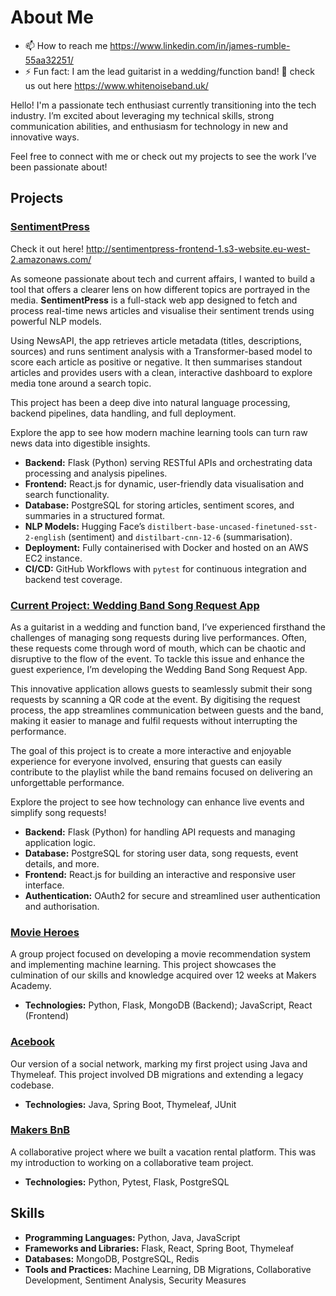 # About Me
- 📫 How to reach me https://www.linkedin.com/in/james-rumble-55aa32251/
- ⚡ Fun fact: I am the lead guitarist in a wedding/function band! 🎸 check us out here https://www.whitenoiseband.uk/

Hello! I'm a passionate tech enthusiast currently transitioning into the tech industry. I’m excited about leveraging my technical skills, strong communication abilities, and enthusiasm for technology in new and innovative ways. 

Feel free to connect with me or check out my projects to see the work I’ve been passionate about!

## Projects

### [SentimentPress](https://github.com/MrRumble/SentimentPressV2)

Check it out here! http://sentimentpress-frontend-1.s3-website.eu-west-2.amazonaws.com/

As someone passionate about tech and current affairs, I wanted to build a tool that offers a clearer lens on how different topics are portrayed in the media. **SentimentPress** is a full-stack web app designed to fetch and process real-time news articles and visualise their sentiment trends using powerful NLP models.

Using NewsAPI, the app retrieves article metadata (titles, descriptions, sources) and runs sentiment analysis with a Transformer-based model to score each article as positive or negative. It then summarises standout articles and provides users with a clean, interactive dashboard to explore media tone around a search topic.

This project has been a deep dive into natural language processing, backend pipelines, data handling, and full deployment.

Explore the app to see how modern machine learning tools can turn raw news data into digestible insights.

- **Backend:** Flask (Python) serving RESTful APIs and orchestrating data processing and analysis pipelines.
- **Frontend:** React.js for dynamic, user-friendly data visualisation and search functionality.
- **Database:** PostgreSQL for storing articles, sentiment scores, and summaries in a structured format.
- **NLP Models:** Hugging Face’s `distilbert-base-uncased-finetuned-sst-2-english` (sentiment) and `distilbart-cnn-12-6` (summarisation).
- **Deployment:** Fully containerised with Docker and hosted on an AWS EC2 instance.
- **CI/CD:** GitHub Workflows with `pytest` for continuous integration and backend test coverage.

### [Current Project: Wedding Band Song Request App](https://github.com/MrRumble/Function-Band-Request-a-Song-App)
As a guitarist in a wedding and function band, I’ve experienced firsthand the challenges of managing song requests during live performances. Often, these requests come through word of mouth, which can be chaotic and disruptive to the flow of the event. To tackle this issue and enhance the guest experience, I’m developing the Wedding Band Song Request App.

This innovative application allows guests to seamlessly submit their song requests by scanning a QR code at the event. By digitising the request process, the app streamlines communication between guests and the band, making it easier to manage and fulfil requests without interrupting the performance.

The goal of this project is to create a more interactive and enjoyable experience for everyone involved, ensuring that guests can easily contribute to the playlist while the band remains focused on delivering an unforgettable performance.

Explore the project to see how technology can enhance live events and simplify song requests!

- **Backend:** Flask (Python) for handling API requests and managing application logic.
- **Database:** PostgreSQL for storing user data, song requests, event details, and more.
- **Frontend:** React.js for building an interactive and responsive user interface.
- **Authentication:** OAuth2 for secure and streamlined user authentication and authorisation.


### [Movie Heroes](https://github.com/MrRumble/MovieHeroes)
A group project focused on developing a movie recommendation system and implementing machine learning. This project showcases the culmination of our skills and knowledge acquired over 12 weeks at Makers Academy. 

- **Technologies:** Python, Flask, MongoDB (Backend); JavaScript, React (Frontend)

### [Acebook](https://github.com/JoshS-21/acebook-java-v4)
Our version of a social network, marking my first project using Java and Thymeleaf. This project involved DB migrations and extending a legacy codebase.

- **Technologies:** Java, Spring Boot, Thymeleaf, JUnit

### [Makers BnB](https://github.com/bensullivan2002/makersbnb-python-fire)
A collaborative project where we built a vacation rental platform. This was my introduction to working on a collaborative team project.

- **Technologies:** Python, Pytest, Flask, PostgreSQL

## Skills

- **Programming Languages:** Python, Java, JavaScript
- **Frameworks and Libraries:** Flask, React, Spring Boot, Thymeleaf
- **Databases:** MongoDB, PostgreSQL, Redis
- **Tools and Practices:** Machine Learning, DB Migrations, Collaborative Development, Sentiment Analysis, Security Measures

